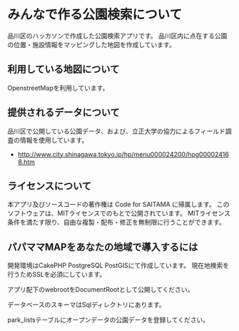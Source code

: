 # みんなで作る公園検索について

品川区のハッカソンで作成した公園検索アプリです。
品川区内に点在する公園の位置・施設情報をマッピングした地図を作成しています。

## 利用している地図について

OpenstreetMapを利用しています。

## 提供されるデータについて

品川区で公開している公園データ、および、立正大学の協力によるフィールド調査の情報を使用しています。
- http://www.city.shinagawa.tokyo.jp/hp/menu000024200/hpg000024168.htm


## ライセンスについて

本アプリ及びソースコードの著作権は Code for SAITAMA に帰属します。
このソフトウェアは、MITライセンスでのもとで公開されています。
MITライセンス条件を満たす限り、自由な複製・配布・修正を無制限に行うことができます。

## パパママMAPをあなたの地域で導入するには

開発環境はCakePHP PostgreSQL PostGISにて作成しています。
現在地検索を行うためSSLを必須にしています。

アプリ配下のwebrootをDocumentRootとして公開してください。

データベースのスキーマはSqlディレクトリにあります。

park_listsテーブルにオープンデータの公園データを登録してください。

